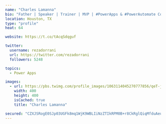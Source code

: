 ```yaml
---
name: "Charles Lamanna"
bio: "Father | Speaker | Trainer | MVP | #PowerApps & #PowerAutomate Community Super User | YouTuber Right-pointing triangle http://youtube.com/c/rezadorrani | Learn - Share - Clockwise rightwards and leftwards open circle arrows"
location: Houston, TX
type: "profile"
heat: 64

website: https://t.co/tAcqSdqguf

twitter:
  username: rezadorrani
  url: https://twitter.com/rezadorrani
  followers: 5248

topics:
  - Power Apps

images:
  - url: https://pbs.twimg.com/profile_images/1063114045270777856/qeT-jpWr_400x400.jpg
    width: 400
    height: 400
    isCached: true
    title: "Charles Lamanna"

secured: "CZXJSRogE0SJp03UGFk8mq1WjK9WBLIiNzZTIkRPM0B+r8CkRglQiqMfduAeur6O3Y1qAq8WuAx8941qSCNjB4C2PXNCarSu3Cddhh7XFLCXIV3R+liExqnrPyAyETUVaD9adyI5Ql+CW87riUM/I80Yt04VkICye2aymKr9LIoWyxkKstlJfUvEv1xh3jPZS2B+eU7JqgOHZvLpdp+REvImf97QWyWM+YyhJ7DpV/Ch0Gb3ImEfAdfm931AJStVXRDKppq0blZK+3l39cV2yEnWbVmqRS0pU6Uog/Ti/CkZu/z+SotJF7SOgIVQzcr5q042jLK44FlVUkOpfLzMfKGTC3Pl9QDqyYbVYdpEXmhtjysHqWZF+edrW/LUekQxVxKKoR0za9KUa3OIqHaTti4bJ436+wPMbjoU54tMbCE=;4AgZDiE6KQwf5VFid7Yavg=="
---
```


